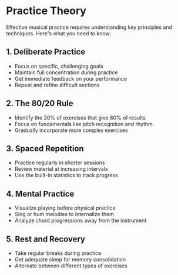 # Practice Theory

Effective musical practice requires understanding key principles and techniques. Here's what you need to know:

## 1. Deliberate Practice
- Focus on specific, challenging goals
- Maintain full concentration during practice
- Get immediate feedback on your performance
- Repeat and refine difficult sections

## 2. The 80/20 Rule
- Identify the 20% of exercises that give 80% of results
- Focus on fundamentals like pitch recognition and rhythm
- Gradually incorporate more complex exercises

## 3. Spaced Repetition
- Practice regularly in shorter sessions
- Review material at increasing intervals
- Use the built-in statistics to track progress

## 4. Mental Practice
- Visualize playing before physical practice
- Sing or hum melodies to internalize them
- Analyze chord progressions away from the instrument

## 5. Rest and Recovery
- Take regular breaks during practice
- Get adequate sleep for memory consolidation
- Alternate between different types of exercises
